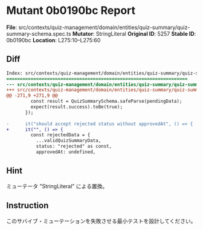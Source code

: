 # Mutant 0b0190bc Report

**File**: src/contexts/quiz-management/domain/entities/quiz-summary/quiz-summary-schema.spec.ts
**Mutator**: StringLiteral
**Original ID**: 5257
**Stable ID**: 0b0190bc
**Location**: L275:10–L275:60

## Diff

```diff
Index: src/contexts/quiz-management/domain/entities/quiz-summary/quiz-summary-schema.spec.ts
===================================================================
--- src/contexts/quiz-management/domain/entities/quiz-summary/quiz-summary-schema.spec.ts	original
+++ src/contexts/quiz-management/domain/entities/quiz-summary/quiz-summary-schema.spec.ts	mutated #5257
@@ -271,9 +271,9 @@
         const result = QuizSummarySchema.safeParse(pendingData);
         expect(result.success).toBe(true);
       });
 
-      it("should accept rejected status without approvedAt", () => {
+      it("", () => {
         const rejectedData = {
           ...validQuizSummaryData,
           status: "rejected" as const,
           approvedAt: undefined,
```

## Hint

ミューテータ "StringLiteral" による置換。

## Instruction

このサバイブ・ミューテーションを失敗させる最小テストを設計してください。
